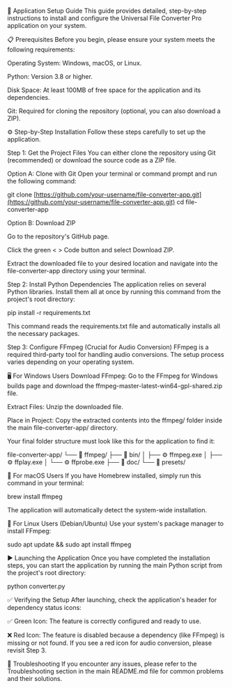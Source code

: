 🚀 Application Setup Guide
This guide provides detailed, step-by-step instructions to install and configure the Universal File Converter Pro application on your system.

📋 Prerequisites
Before you begin, please ensure your system meets the following requirements:

Operating System: Windows, macOS, or Linux.

Python: Version 3.8 or higher.

Disk Space: At least 100MB of free space for the application and its dependencies.

Git: Required for cloning the repository (optional, you can also download a ZIP).

⚙️ Step-by-Step Installation
Follow these steps carefully to set up the application.

Step 1: Get the Project Files
You can either clone the repository using Git (recommended) or download the source code as a ZIP file.

Option A: Clone with Git
Open your terminal or command prompt and run the following command:

git clone [https://github.com/your-username/file-converter-app.git](https://github.com/your-username/file-converter-app.git)
cd file-converter-app

Option B: Download ZIP

Go to the repository's GitHub page.

Click the green < > Code button and select Download ZIP.

Extract the downloaded file to your desired location and navigate into the file-converter-app directory using your terminal.

Step 2: Install Python Dependencies
The application relies on several Python libraries. Install them all at once by running this command from the project's root directory:

pip install -r requirements.txt

This command reads the requirements.txt file and automatically installs all the necessary packages.

Step 3: Configure FFmpeg (Crucial for Audio Conversion)
FFmpeg is a required third-party tool for handling audio conversions. The setup process varies depending on your operating system.

🖥️ For Windows Users
Download FFmpeg: Go to the FFmpeg for Windows builds page and download the ffmpeg-master-latest-win64-gpl-shared.zip file.

Extract Files: Unzip the downloaded file.

Place in Project: Copy the extracted contents into the ffmpeg/ folder inside the main file-converter-app/ directory.

Your final folder structure must look like this for the application to find it:

file-converter-app/
└── 📁 ffmpeg/
    ├── 📁 bin/
    │   ├── ⚙️ ffmpeg.exe
    │   ├── ⚙️ ffplay.exe
    │   └── ⚙️ ffprobe.exe
    ├── 📁 doc/
    └── 📁 presets/

🍏 For macOS Users
If you have Homebrew installed, simply run this command in your terminal:

brew install ffmpeg

The application will automatically detect the system-wide installation.

🐧 For Linux Users (Debian/Ubuntu)
Use your system's package manager to install FFmpeg:

sudo apt update && sudo apt install ffmpeg

▶️ Launching the Application
Once you have completed the installation steps, you can start the application by running the main Python script from the project's root directory:

python converter.py

✅ Verifying the Setup
After launching, check the application's header for dependency status icons:

✅ Green Icon: The feature is correctly configured and ready to use.

❌ Red Icon: The feature is disabled because a dependency (like FFmpeg) is missing or not found. If you see a red icon for audio conversion, please revisit Step 3.

🐛 Troubleshooting
If you encounter any issues, please refer to the Troubleshooting section in the main README.md file for common problems and their solutions.
